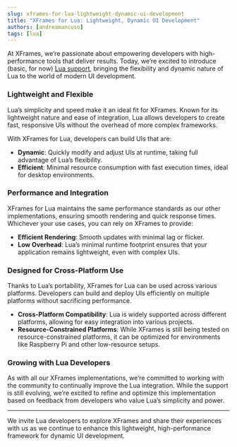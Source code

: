 ```yaml
---
slug: xframes-for-lua-lightweight-dynamic-ui-development
title: "XFrames for Lua: Lightweight, Dynamic UI Development"
authors: [andreamancuso]
tags: [lua]
---
```


At XFrames, we’re passionate about empowering developers with high-performance tools that deliver results. Today, we’re excited to introduce (basic, for now) [Lua support](https://github.com/xframes-project/xframes-lua), bringing the flexibility and dynamic nature of Lua to the world of modern UI development.  

<!-- truncate -->

### Lightweight and Flexible  

Lua’s simplicity and speed make it an ideal fit for XFrames. Known for its lightweight nature and ease of integration, Lua allows developers to create fast, responsive UIs without the overhead of more complex frameworks.  

With XFrames for Lua, developers can build UIs that are:

- **Dynamic**: Quickly modify and adjust UIs at runtime, taking full advantage of Lua’s flexibility.
- **Efficient**: Minimal resource consumption with fast execution times, ideal for desktop environments.

### Performance and Integration  

XFrames for Lua maintains the same performance standards as our other implementations, ensuring smooth rendering and quick response times. Whichever your use cases, you can rely on XFrames to provide:

- **Efficient Rendering**: Smooth updates with minimal lag or flicker.
- **Low Overhead**: Lua’s minimal runtime footprint ensures that your application remains lightweight, even with complex UIs.

### Designed for Cross-Platform Use  

Thanks to Lua’s portability, XFrames for Lua can be used across various platforms. Developers can build and deploy UIs efficiently on multiple platforms without sacrificing performance.

- **Cross-Platform Compatibility**: Lua is widely supported across different platforms, allowing for easy integration into various projects.
- **Resource-Constrained Platforms**: While XFrames is still being tested on resource-constrained platforms, it can be optimized for environments like Raspberry Pi and other low-resource setups.

### Growing with Lua Developers  

As with all our XFrames implementations, we’re committed to working with the community to continually improve the Lua integration. While the support is still evolving, we’re excited to refine and optimize this implementation based on feedback from developers who value Lua’s simplicity and power.

---

We invite Lua developers to explore XFrames and share their experiences with us as we continue to enhance this lightweight, high-performance framework for dynamic UI development.
